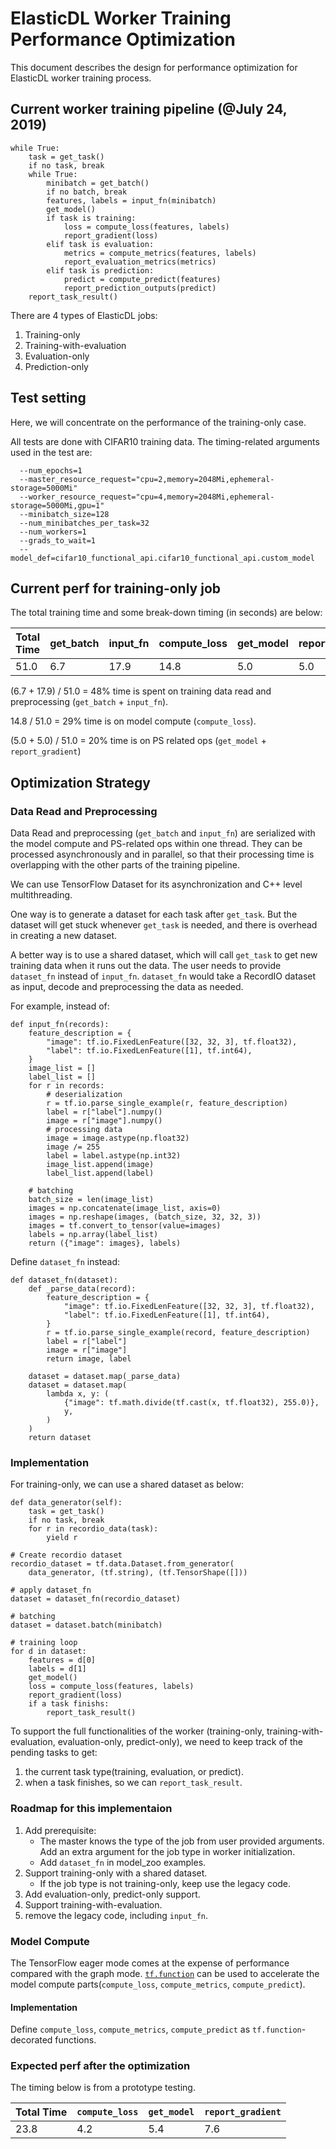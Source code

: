 # ElasticDL Worker Training Performance Optimization 
This document describes the design for performance optimization for ElasticDL worker training process.

## Current worker training pipeline (@July 24, 2019)
```
while True:
    task = get_task()
    if no task, break
    while True:
        minibatch = get_batch()
        if no batch, break
        features, labels = input_fn(minibatch)
        get_model()
        if task is training:
            loss = compute_loss(features, labels)
            report_gradient(loss)
        elif task is evaluation:
            metrics = compute_metrics(features, labels)
            report_evaluation_metrics(metrics)
        elif task is prediction:
            predict = compute_predict(features)
            report_prediction_outputs(predict) 
    report_task_result()
```

There are 4 types of ElasticDL jobs:

1. Training-only
2. Training-with-evaluation
2. Evaluation-only
3. Prediction-only

## Test setting
Here, we will concentrate on the performance of the training-only case.


All tests are done with CIFAR10 training data. The timing-related arguments used in the test are:

```
  --num_epochs=1
  --master_resource_request="cpu=2,memory=2048Mi,ephemeral-storage=5000Mi"
  --worker_resource_request="cpu=4,memory=2048Mi,ephemeral-storage=5000Mi,gpu=1"
  --minibatch_size=128
  --num_minibatches_per_task=32
  --num_workers=1
  --grads_to_wait=1
  --model_def=cifar10_functional_api.cifar10_functional_api.custom_model
```

## Current perf for training-only job
The total training time and some break-down timing (in seconds) are below:

Total Time | get_batch | input_fn | compute_loss | get_model | report_gradient
---|---|---|---|---|---
51.0 | 6.7 | 17.9 | 14.8 | 5.0 | 5.0

(6.7 + 17.9) / 51.0 = 48% time is spent on training data read and preprocessing (`get_batch` + `input_fn`).

14.8 / 51.0 = 29% time is on model compute (`compute_loss`).

(5.0 + 5.0) / 51.0 = 20% time is on PS related ops (`get_model` + `report_gradient`)

## Optimization Strategy

### Data Read and Preprocessing
Data Read and preprocessing (`get_batch` and `input_fn`) are serialized with the model compute and PS-related ops within one thread. They can be processed asynchronously  and in parallel, so that their processing time is overlapping with the other parts of the training pipeline.

We can use TensorFlow Dataset for its asynchronization and C++ level multithreading.

One way is to generate a dataset for each task after `get_task`. But the dataset will get stuck whenever `get_task` is needed, and there is overhead in creating a new dataset.

A better way is to use a shared dataset, which will call `get_task` to get new training data when it runs out the data.
The user needs to provide `dataset_fn` instead of `input_fn`. `dataset_fn` would take a RecordIO dataset as input, decode and preprocessing the data as needed.


For example, instead of:

```
def input_fn(records):
    feature_description = {
        "image": tf.io.FixedLenFeature([32, 32, 3], tf.float32),
        "label": tf.io.FixedLenFeature([1], tf.int64),
    }
    image_list = []
    label_list = []
    for r in records:
        # deserialization
        r = tf.io.parse_single_example(r, feature_description)
        label = r["label"].numpy()
        image = r["image"].numpy()
        # processing data
        image = image.astype(np.float32)
        image /= 255
        label = label.astype(np.int32)
        image_list.append(image)
        label_list.append(label)

    # batching
    batch_size = len(image_list)
    images = np.concatenate(image_list, axis=0)
    images = np.reshape(images, (batch_size, 32, 32, 3))
    images = tf.convert_to_tensor(value=images)
    labels = np.array(label_list)
    return ({"image": images}, labels)
```

Define `dataset_fn` instead:

```
def dataset_fn(dataset):
    def _parse_data(record):
        feature_description = {
            "image": tf.io.FixedLenFeature([32, 32, 3], tf.float32),
            "label": tf.io.FixedLenFeature([1], tf.int64),
        }
        r = tf.io.parse_single_example(record, feature_description)
        label = r["label"]
        image = r["image"]
        return image, label

    dataset = dataset.map(_parse_data)
    dataset = dataset.map(
        lambda x, y: (
            {"image": tf.math.divide(tf.cast(x, tf.float32), 255.0)},
            y,
        )
    )
    return dataset
```

### Implementation

For training-only, we can use a shared dataset as below:

```       
def data_generator(self):
    task = get_task()
    if no task, break
    for r in recordio_data(task):
        yield r

# Create recordio dataset
recordio_dataset = tf.data.Dataset.from_generator(
    data_generator, (tf.string), (tf.TensorShape([]))
    
# apply dataset_fn
dataset = dataset_fn(recordio_dataset)

# batching
dataset = dataset.batch(minibatch)

# training loop
for d in dataset:
    features = d[0]
    labels = d[1]
    get_model()
    loss = compute_loss(features, labels)
    report_gradient(loss)
    if a task finishs:
        report_task_result()
```

To support the full functionalities of the worker (training-only, training-with-evaluation, evaluation-only, predict-only), we need to keep track of the pending tasks to get:

1. the current task type(training, evaluation, or predict).
2. when a task finishes, so we can `report_task_result`.


### Roadmap for this implementaion
1. Add prerequisite: 
    * The master knows the type of the job from user provided arguments. Add an extra argument for the job type in worker initialization. 
    * Add `dataset_fn` in model_zoo examples.
2. Support training-only with a shared dataset.
    * If the job type is not training-only, keep use the legacy code.
3. Add evaluation-only, predict-only support.
4. Support training-with-evaluation.
5. remove the legacy code, including `input_fn`. 


### Model Compute
The TensorFlow eager mode comes at the expense of performance compared with the graph mode. [`tf.function`](https://www.tensorflow.org/beta/tutorials/eager/tf_function) can be used to accelerate the model compute parts(`compute_loss`, `compute_metrics`, `compute_predict`).

#### Implementation
Define `compute_loss`, `compute_metrics`, `compute_predict` as `tf.function`-decorated functions.

### Expected perf after the optimization
The timing below is from a prototype testing.

Total Time | `compute_loss` | `get_model` | `report_gradient`
---|---|---|---
23.8 | 4.2 | 5.4 | 7.6





